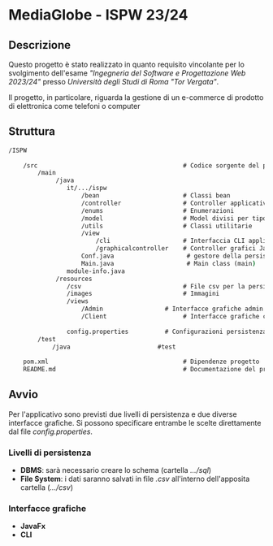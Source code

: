 # MediaGlobe - ISPW 23/24

## Descrizione
Questo progetto è stato realizzato in quanto requisito vincolante per lo
svolgimento dell'esame _"Ingegneria del Software e Progettazione Web 2023/24"_ presso
_Università degli Studi di Roma "Tor Vergata"_.

Il progetto, in particolare, riguarda la gestione di un e-commerce di prodotto di elettronica come telefoni  o computer


## Struttura
```cmd
/ISPW
  
    /src                                        # Codice sorgente del progetto
        /main
             /java
                it/.../ispw
                    /bean                       # Classi bean
                    /controller                 # Controller applicativi
                    /enums                      # Enumerazioni
                    /model                      # Model divisi per tipo + DAO
                    /utils                      # Classi utilitarie
                    /view
                        /cli                    # Interfaccia CLI applicazione
                        /graphicalcontroller    # Controller grafici JavaFx
                    Conf.java                    # gestore della persistenza
                    Main.java                    # Main class (main)
                module-info.java
             /resources
                /csv                            # File csv per la persistenza
                /images                         # Immagini
                /views
                    /Admin                 # Interfacce grafiche admin
                    /Client                     # Interfacce grafiche client
              
                config.properties          # Configurazioni persistenza e UIs
        /test
            /java                        #test
                
    pom.xml                                     # Dipendenze progetto
    README.md                                   # Documentazione del progetto
```
## Avvio
Per l'applicativo sono previsti due livelli di persistenza e due diverse interfacce grafiche.
Si possono specificare entrambe le scelte direttamente dal file _config.properties_.  


### Livelli di persistenza
* **DBMS**: sarà necessario creare lo schema (cartella _.../sql_)
* **File System**: i dati saranno salvati in file _.csv_ all'interno dell'apposita cartella (_.../csv_)

### Interfacce grafiche
* **JavaFx**
* **CLI**